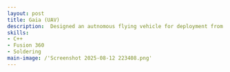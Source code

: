 ```yaml
---
layout: post
title: Gaia (UAV)
description:  Designed an autnomous flying vehicle for deployment from a rocket payload bay mid flight. I worked specifically on integrating flight software, including a controls system, camera gimballing, assembly, and overall design. 
skills: 
- C++
- Fusion 360
- Soldering
main-image: /'Screenshot 2025-08-12 223408.png'
---
```


